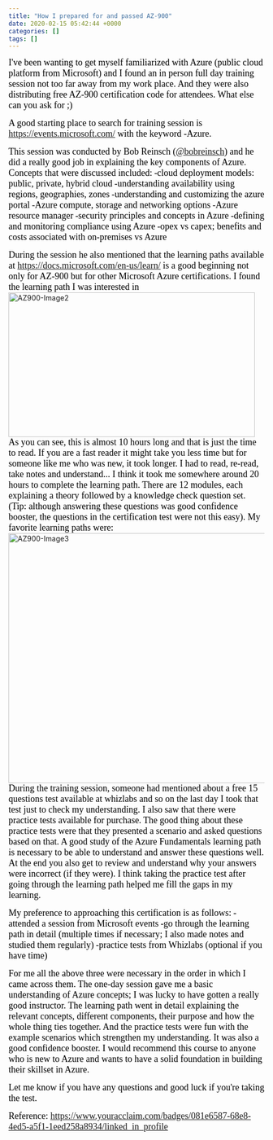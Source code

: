 ```yaml
---
title: "How I prepared for and passed AZ-900"
date: 2020-02-15 05:42:44 +0000
categories: []
tags: []
---
```


<span style="font-size:18px;"><span style="font-family:calibri;"><span style="color:#000000;">I've been wanting to get myself familiarized with Azure (public cloud platform from Microsoft) and I found an in person full day training session not too far away from my work place. And they were also distributing free AZ-900 certification code for attendees. What else can you ask for ;)</span></span></span>
<!--more-->
<span style="font-size:18px;"><span style="font-family:calibri;"><span style="color:#000000;">A good starting place to search for training session is https://events.microsoft.com/ with the keyword -Azure.</span></span></span>

<span style="font-size:18px;"><span style="font-family:calibri;"><span style="color:#000000;">This session was conducted by Bob Reinsch (<a href="https://twitter.com/bobreinsch">@bobreinsch</a>) and he did a really good job in explaining the key components of Azure.</span></span></span>
<span style="font-size:18px;"><span style="font-family:calibri;"><span style="color:#000000;">Concepts that were discussed included:</span></span></span>
<span style="font-size:18px;"><span style="font-family:calibri;"><span style="color:#000000;">-cloud deployment models: public, private, hybrid cloud</span></span></span>
<span style="font-size:18px;"><span style="font-family:calibri;"><span style="color:#000000;">-understanding availability using regions, geographies, zones</span></span></span>
<span style="font-size:18px;"><span style="font-family:calibri;"><span style="color:#000000;">-understanding and customizing the azure portal</span></span></span>
<span style="font-size:18px;"><span style="font-family:calibri;"><span style="color:#000000;">-Azure compute, storage and networking options</span></span></span>
<span style="font-size:18px;"><span style="font-family:calibri;"><span style="color:#000000;">-Azure resource manager</span></span></span>
<span style="font-size:18px;"><span style="font-family:calibri;"><span style="color:#000000;">-security principles and concepts in Azure</span></span></span>
<span style="font-size:18px;"><span style="font-family:calibri;"><span style="color:#000000;">-defining and monitoring compliance using Azure</span></span></span>
<span style="font-size:18px;"><span style="font-family:calibri;"><span style="color:#000000;">-opex vs capex; benefits and costs associated with on-premises vs Azure</span></span></span>

<span style="font-size:18px;"><span style="font-family:calibri;"><span style="color:#000000;">During the session he also mentioned that the learning paths available at https://docs.microsoft.com/en-us/learn/ is a good beginning not only for AZ-900 but for other Microsoft Azure certifications. I found the learning path I was interested in</span></span></span>
<img class="alignnone size-full wp-image-361" src="https://skundunotes.com/wp-content/uploads/2020/02/az900-image2.png" alt="AZ900-Image2" width="485" height="284" />
<span style="font-size:18px;"><span style="font-family:calibri;"><span style="color:#000000;">As you can see, this is almost 10 hours long and that is just the time to read. If you are a fast reader it might take you less time but for someone like me who was new, it took longer. I had to read, re-read, take notes and understand... I think it took me somewhere around 20 hours to complete the learning path. There are 12 modules, each explaining a theory followed by a knowledge check question set. (Tip: although answering these questions was good confidence booster, the questions in the certification test were not this easy). My favorite learning paths were:</span></span></span>
<img class="alignnone size-full wp-image-362" src="https://skundunotes.com/wp-content/uploads/2020/02/az900-image3.png" alt="AZ900-Image3" width="1055" height="491" />
<span style="font-size:18px;"><span style="font-family:calibri;"><span style="color:#000000;">During the training session, someone had mentioned about a free 15 questions test available at whizlabs and so on the last day I took that test just to check my understanding. I also saw that there were practice tests available for purchase.</span></span></span>
<span style="font-size:18px;"><span style="font-family:calibri;"><span style="color:#000000;">The good thing about these practice tests were that they presented a scenario and asked questions based on that. A good study of the Azure Fundamentals learning path is necessary to be able to understand and answer these questions well. At the end you also get to review and understand why your answers were incorrect (if they were). I think taking the practice test after going through the learning path helped me fill the gaps in my learning.</span></span></span>

<span style="font-size:18px;"><span style="font-family:calibri;"><span style="color:#000000;">My preference to approaching this certification is as follows:</span></span></span>
<span style="font-size:18px;"><span style="font-family:calibri;"><span style="color:#000000;">-attended a session from Microsoft events</span></span></span>
<span style="font-size:18px;"><span style="font-family:calibri;"><span style="color:#000000;">-go through the learning path in detail (multiple times if necessary; I also made notes and studied them regularly)</span></span></span>
<span style="font-size:18px;"><span style="font-family:calibri;"><span style="color:#000000;">-practice tests from Whizlabs (optional if you have time)</span></span></span>

<span style="font-size:18px;"><span style="font-family:calibri;"><span style="color:#000000;">For me all the above three were necessary in the order in which I came across them. The one-day session gave me a basic understanding of Azure concepts; I was lucky to have gotten a really good instructor. The learning path went in detail explaining the relevant concepts, different components, their purpose and how the whole thing ties together. And the practice tests were fun with the example scenarios which strengthen my understanding. It was also a good confidence booster. I would recommend this course to anyone who is new to Azure and wants to have a solid foundation in building their skillset in Azure.</span></span></span>

<span style="font-size:18px;"><span style="font-family:calibri;"><span style="color:#000000;">Let me know if you have any questions and good luck if you're taking the test.</span></span></span>

<span style="font-size:18px;"><span style="font-family:calibri;"><span style="color:#000000;">Reference: https://www.youracclaim.com/badges/081e6587-68e8-4ed5-a5f1-1eed258a8934/linked_in_profile</span></span></span>

